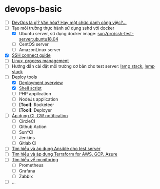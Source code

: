 # devops-basic
- [ ] [DevOps là gì? Văn hóa? Hay một chức danh công việc?...](./docs/intro/README.md)
- [ ] Tạo môi  trường thực hành sử dụng sshd với docker
  + [x] Ubuntu server, sử dụng docker image: [sun7pro/ssh-test-server:ubuntu18.04](https://github.com/sun7pro/docker-library/tree/master/ssh-test-server)
  + [ ] CentOS server
  + [ ] AmazonLinux server
- [x] [SSH connect guide](./docs/ssh/README.md)
- [ ] [Linux, process management](./docs/linux/README.md)
- [ ] Hướng dẫn cài đặt môi trường cơ bản cho test server: [lamp stack](./docs/lamp/README.md), [lemp stack](./docs/lemp/README.md)
- [ ] Deploy tools
  + [x] [Deployment overview](./docs/cicd/overview.md)
  + [x] [Shell script](./docs/cicd/shell-script.md)
  + [ ] PHP appilcation
  + [ ] NodeJs application
  + [ ] <strong>[Tool]</strong>: Rocketeer
  + [ ] <strong>[Tool]</strong>: Deployer
- [ ] [Áp dụng CI, CW notification](./docs/cicd/README.md)
  + [ ] CircleCI
  + [ ] Github Action
  + [ ] Sun*CI
  + [ ] Jenkins
  + [ ] Gitlab CI 
- [ ] [Tìm hiểu và áp dụng Ansible cho test server](./docs/ansible/README.md)
- [ ] [Tìm hiểu và áp dụng Terraform for AWS, GCP, Azure](./docs/terraform/README.md)
- [ ] [Tìm hiểu về monitoring](./docs/monitoring/README.md)
  + [ ] Prometheus
  + [ ] Grafana
  + [ ] Zabbix
- [ ] ...
